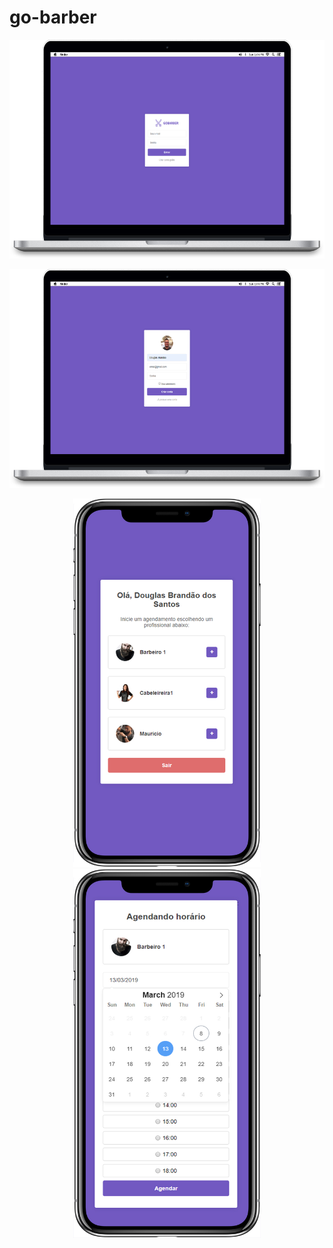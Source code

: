 # go-barber

<p align="center">
 <img src="https://github.com/douglasbrandao21/go-barber/blob/master/previews/login.jpg" width="600" height="350"/> 
</p>

<p align="center">
 <img src="https://github.com/douglasbrandao21/go-barber/blob/master/previews/cadastro.jpg" width="600" height="350"/> 
</p>

<p align="center">
 <img src="https://github.com/douglasbrandao21/go-barber/blob/master/previews/dashboard.jpg" width="300" height="590"/>
 <img src="https://github.com/douglasbrandao21/go-barber/blob/master/previews/horarios.jpg" width="300" height="590"/>
</p>
